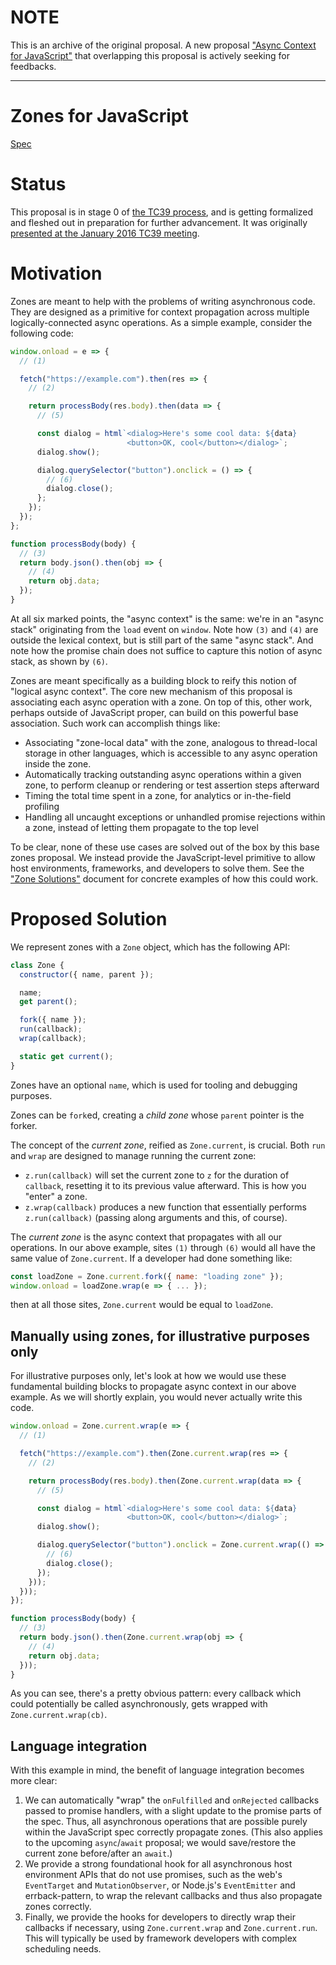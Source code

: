 # NOTE

This is an archive of the original proposal. A new proposal ["Async Context for JavaScript"](https://github.com/legendecas/proposal-async-context) that overlapping this proposal is actively seeking for feedbacks.

------

# Zones for JavaScript

[Spec](https://domenic.github.io/zones)

# Status

This proposal is in stage 0 of [the TC39 process](https://tc39.github.io/process-document/), and is getting formalized and fleshed out in preparation for further advancement. It was originally [presented at the January 2016 TC39 meeting](https://github.com/tc39/tc39-notes/blob/master/es7/2016-01/2016-01-26.md#5i-zones).

# Motivation

Zones are meant to help with the problems of writing asynchronous code. They are designed as a primitive for context propagation across multiple logically-connected async operations. As a simple example, consider the following code:

```js
window.onload = e => {
  // (1)

  fetch("https://example.com").then(res => {
    // (2)

    return processBody(res.body).then(data => {
      // (5)

      const dialog = html`<dialog>Here's some cool data: ${data}
                          <button>OK, cool</button></dialog>`;
      dialog.show();

      dialog.querySelector("button").onclick = () => {
        // (6)
        dialog.close();
      };
    });
  });
};

function processBody(body) {
  // (3)
  return body.json().then(obj => {
    // (4)
    return obj.data;
  });
}
```

At all six marked points, the "async context" is the same: we're in an "async stack" originating from the `load` event on `window`. Note how `(3)` and `(4)` are outside the lexical context, but is still part of the same "async stack". And note how the promise chain does not suffice to capture this notion of async stack, as shown by `(6)`.

Zones are meant specifically as a building block to reify this notion of "logical async context". The core new mechanism of this proposal is associating each async operation with a zone. On top of this, other work, perhaps outside of JavaScript proper, can build on this powerful base association. Such work can accomplish things like:

- Associating "zone-local data" with the zone, analogous to thread-local storage in other languages, which is accessible to any async operation inside the zone.
- Automatically tracking outstanding async operations within a given zone, to perform cleanup or rendering or test assertion steps afterward
- Timing the total time spent in a zone, for analytics or in-the-field profiling
- Handling all uncaught exceptions or unhandled promise rejections within a zone, instead of letting them propagate to the top level

To be clear, none of these use cases are solved out of the box by this base zones proposal. We instead provide the JavaScript-level primitive to allow host environments, frameworks, and developers to solve them. See the ["Zone Solutions"](Zone%20Solutions.md) document for concrete examples of how this could work.

# Proposed Solution

We represent zones with a `Zone` object, which has the following API:

```js
class Zone {
  constructor({ name, parent });

  name;
  get parent();

  fork({ name });
  run(callback);
  wrap(callback);

  static get current();
}
```

Zones have an optional `name`, which is used for tooling and debugging purposes.

Zones can be `fork`ed, creating a _child zone_ whose `parent` pointer is the forker.

The concept of the _current zone_, reified as `Zone.current`, is crucial. Both `run` and `wrap` are designed to manage running the current zone:

- `z.run(callback)` will set the current zone to `z` for the duration of `callback`, resetting it to its previous value afterward. This is how you "enter" a zone.
- `z.wrap(callback)` produces a new function that essentially performs `z.run(callback)` (passing along arguments and this, of course).

The _current zone_ is the async context that propagates with all our operations. In our above example, sites `(1)` through `(6)` would all have the same value of `Zone.current`. If a developer had done something like:

```js
const loadZone = Zone.current.fork({ name: "loading zone" });
window.onload = loadZone.wrap(e => { ... });
```

then at all those sites, `Zone.current` would be equal to `loadZone`.

## Manually using zones, for illustrative purposes only

For illustrative purposes only, let's look at how we would use these fundamental building blocks to propagate async context in our above example. As we will shortly explain, you would never actually write this code.

```js
window.onload = Zone.current.wrap(e => {
  // (1)

  fetch("https://example.com").then(Zone.current.wrap(res => {
    // (2)

    return processBody(res.body).then(Zone.current.wrap(data => {
      // (5)

      const dialog = html`<dialog>Here's some cool data: ${data}
                          <button>OK, cool</button></dialog>`;
      dialog.show();

      dialog.querySelector("button").onclick = Zone.current.wrap(() => {
        // (6)
        dialog.close();
      });
    }));
  }));
});

function processBody(body) {
  // (3)
  return body.json().then(Zone.current.wrap(obj => {
    // (4)
    return obj.data;
  }));
}
```

As you can see, there's a pretty obvious pattern: every callback which could potentially be called asynchronously, gets wrapped with `Zone.current.wrap(cb)`.

## Language integration

With this example in mind, the benefit of language integration becomes more clear:

1. We can automatically "wrap" the `onFulfilled` and `onRejected` callbacks passed to promise handlers, with a slight update to the promise parts of the spec. Thus, all asynchronous operations that are possible purely within the JavaScript spec correctly propagate zones. (This also applies to the upcoming `async`/`await` proposal; we would save/restore the current zone before/after an `await`.)
1. We provide a strong foundational hook for all asynchronous host environment APIs that do not use promises, such as the web's `EventTarget` and `MutationObserver`, or Node.js's `EventEmitter` and errback-pattern, to wrap the relevant callbacks and thus also propagate zones correctly.
1. Finally, we provide the hooks for developers to directly wrap their callbacks if necessary, using `Zone.current.wrap` and `Zone.current.run`. This will typically be used by framework developers with complex scheduling needs.
